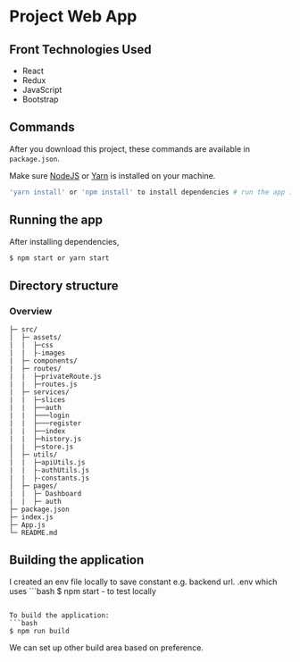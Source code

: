 # Project Web App

## Front Technologies Used

- React
- Redux
- JavaScript
- Bootstrap

## Commands

After you download this project, these commands are available in `package.json`.

Make sure [NodeJS](https://www.nodejs.org/) or [Yarn](https://www.yarnpkg.com) is installed on your machine.

```bash
'yarn install' or 'npm install' to install dependencies # run the app in development mode
```

## Running the app

After installing dependencies,

```bash
$ npm start or yarn start
```

## Directory structure

### Overview

```tree
├─ src/
│  ├─ assets/
|  |  ├─css
|  |  ├-images
|  ├─ components/
|  ├─ routes/
|  |  ├─privateRoute.js
|  |  ├─routes.js
|  ├─ services/
|  |  ├─slices
|  |  ├──auth
|  |  ├───login
|  |  ├───register
|  |  ├──index
|  |  ├─history.js
|  |  ├─store.js
│  ├─ utils/
|  |  ├─apiUtils.js
|  |  ├-authUtils.js
|  |  ├-constants.js
│  ├─ pages/
|  |  ├─ Dashboard
|  |  ├─ auth
├─ package.json
├─ index.js
├─ App.js
└─ README.md
```

## Building the application

I created an env file locally to save constant e.g. backend url.
.env which uses ```bash
$ npm start - to test locally

````

To build the application:
```bash
$ npm run build
````

We can set up other build area based on preference.
